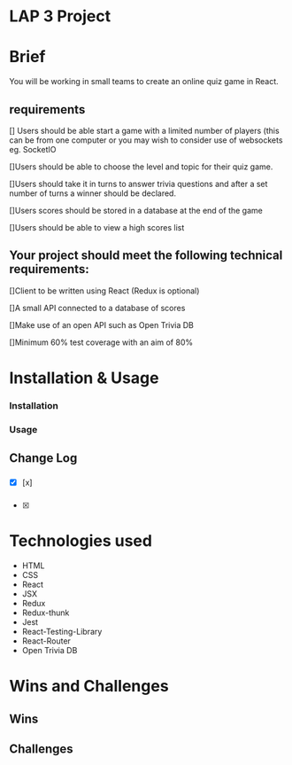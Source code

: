 # LAP 3 Project

# Brief

You will be working in small teams to create an online quiz game in React.

## requirements

[] Users should be able start a game with a limited number of players (this can be from one computer or you may wish to consider use of websockets eg. SocketIO

[]Users should be able to choose the level and topic for their quiz game.

[]Users should take it in turns to answer trivia questions and after a set number of turns a winner should be declared.

[]Users scores should be stored in a database at the end of the game

[]Users should be able to view a high scores list

## Your project should meet the following technical requirements:

[]Client to be written using React (Redux is optional)

[]A small API connected to a database of scores

[]Make use of an open API such as Open Trivia DB

[]Minimum 60% test coverage with an aim of 80%

# Installation & Usage

### Installation

### Usage

## Change Log

###

- [x]  [x]

###

- [x]  

# Technologies used

- HTML
- CSS
- React
- JSX
- Redux
- Redux-thunk
- Jest
- React-Testing-Library
- React-Router
- Open Trivia DB

# Wins and Challenges

## Wins

## Challenges